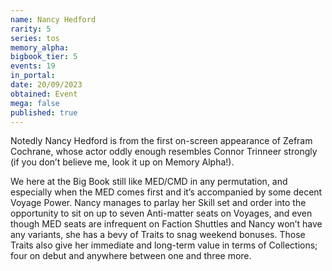 ```yaml
---
name: Nancy Hedford
rarity: 5
series: tos
memory_alpha:
bigbook_tier: 5
events: 19
in_portal:
date: 20/09/2023
obtained: Event
mega: false
published: true
---
```


Notedly Nancy Hedford is from the first on-screen appearance of Zefram Cochrane, whose actor oddly enough resembles Connor Trinneer strongly (if you don’t believe me, look it up on Memory Alpha!). 

We here at the Big Book still like MED/CMD in any permutation, and especially when the MED comes first and it’s accompanied by some decent Voyage Power. Nancy manages to parlay her Skill set and order into the opportunity to sit on up to seven Anti-matter seats on Voyages, and even though MED seats are infrequent on Faction Shuttles and Nancy won’t have any variants, she has a bevy of Traits to snag weekend bonuses. Those Traits also give her immediate and long-term value in terms of Collections; four on debut and anywhere between one and three more.
